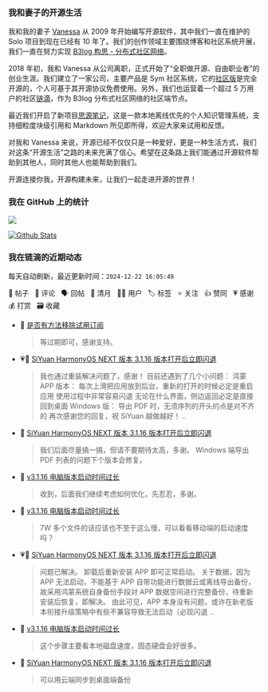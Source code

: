 ### 我和妻子的开源生活

我和我的妻子 [Vanessa](https://github.com/Vanessa219) 从 2009 年开始编写开源软件，其中我们一直在维护的 Solo 项目到现在已经有 10 年了。我们的创作领域主要围绕博客和社区系统开展，我们一直在努力实现 [B3log 构思 - 分布式社区网络](https://ld246.com/article/1546941897596)。

2018 年初，我和 Vanessa 从公司离职，正式开始了“全职做开源、自由职业者”的创业生涯。我们建立了一家公司，主要产品是 Sym 社区系统，它的[社区版](https://github.com/88250/symphony)是完全开源的，个人可基于其开源协议免费使用。另外，我们也运营着一个超过 5 万用户的社区[链滴](https://ld246.com)，作为 B3log 分布式社区网络的社区端节点。

最近我们开启了新项目[思源笔记](https://github.com/siyuan-note/siyuan)，这是一款本地离线优先的个人知识管理系统，支持细粒度块级引用和 Markdown 所见即所得，欢迎大家来试用和反馈。

对我和 Vanessa 来说，开源已经不仅仅只是一种爱好，更是一种生活方式，我们对这条“开源生活”之路的未来充满了信心。希望在这条路上我们能通过开源软件帮助到其他人，同时其他人也能帮助到我们。

开源连接你我，开源构建未来，让我们一起走进开源的世界！

### 我在 GitHub 上的统计

<a title="Hits" target="_blank" href="https://github.com/88250/88250"><img src="https://hits.b3log.org/88250/88250.svg"></a>

[![Github Stats](https://github-readme-stats.vercel.app/api?username=88250&theme=tokyonight&show_icons=true)](https://github.com/88250)

<!--events start -->

### 我在链滴的近期动态

每天自动刷新，最近更新时间：`2024-12-22 16:05:49`

📝 帖子 &nbsp; 💬 评论 &nbsp; 🗣 回帖 &nbsp; 🌙 清月 &nbsp; 👨‍💻 用户 &nbsp; 🏷️ 标签 &nbsp; ⭐️ 关注 &nbsp; 👍 赞同 &nbsp; 💗 感谢 &nbsp; 💰 打赏 &nbsp; 🗃 收藏

* 💬 [是否有方法移除试用订阅](https://ld246.com/article/1734829664365/comment/1734830838760#comments)

  > 等过期即可，感谢支持。
* 💗💬 [SiYuan HarmonyOS NEXT 版本 3.1.16 版本打开后立即闪退](https://ld246.com/article/1734688111205/comment/1734778221318#comments)

  > 我也通过重装解决问题了，感谢！ 目前还遇到了几个小问题： 鸿蒙 APP 版本： 每次上滑把应用放到后台，重新的打开的时候必定是重启应用 使用过程中非常容易闪退 无论在什么界面，侧边返回必定是直接回到桌面 Windows 版： 导出 PDF 时，无须序列的开头的点是对不齐的 再次感谢您的回复，祝 SiYuan 越做越好！ ..
* 💬 [SiYuan HarmonyOS NEXT 版本 3.1.16 版本打开后立即闪退](https://ld246.com/article/1734688111205/comment/1734798688080#comments)

  > 我们后面尽量搞一搞，但请不要期待太高，多谢。 Windows 端导出 PDF 列表的问题下个版本会修复。
* 💬 [v3.1.16 电脑版本启动时间过长](https://ld246.com/article/1734719740155/comment/1734798581924#comments)

  > 收到，后面我们继续考虑如何优化，先忍忍，多谢。
* 💬 [v3.1.16 电脑版本启动时间过长](https://ld246.com/article/1734719740155/comment/1734770580466#comments)

  > 7W 多个文件的话应该也不至于这么慢，可以看看移动端的启动速度吗？
* 💗💬 [SiYuan HarmonyOS NEXT 版本 3.1.16 版本打开后立即闪退](https://ld246.com/article/1734688111205/comment/1734768547896#comments)

  > 问题已解决。 卸载后重新安装 APP 即可正常启动。 关于数据，因为 APP 无法启动，不能基于 APP 自带功能进行数据云或离线导出备份，故采用鸿蒙系统自身备份手段对 APP 数据空间进行完整备份，待重新安装后恢复，即解决。 由此可见，APP 本身没有问题，或许在新老版本衔接升级策略中有些不兼容导致无法启动（必现闪退 ..
* 💬 [v3.1.16 电脑版本启动时间过长](https://ld246.com/article/1734719740155/comment/1734765146055#comments)

  > 这个步骤主要看本地磁盘速度，固态硬盘会好很多。
* 💬 [SiYuan HarmonyOS NEXT 版本 3.1.16 版本打开后立即闪退](https://ld246.com/article/1734688111205/comment/1734765096598#comments)

  > 可以用云端同步到桌面端备份


<!--events end -->
